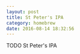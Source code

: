 ```yaml
---
layout: post
title: St Peter's IPA
category: homebrew
date: 2016-08-14 18:32:56
---
```


TODO St Peter's IPA
